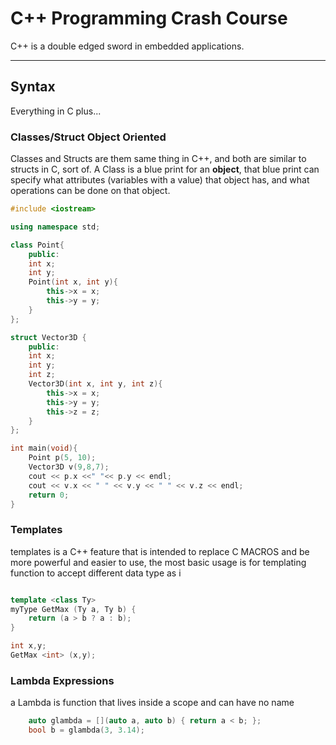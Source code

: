 # C++ Programming Crash Course
C++ is a double edged sword in embedded applications.
___
## Syntax
Everything in C plus...
### Classes/Struct Object Oriented
Classes and Structs are them same thing in C++, and both are similar to structs in C, sort of.
A Class is a blue print for an **object**, that blue print can specify what attributes (variables with a value) that object has, and what operations can be done on that object.
```C++
#include <iostream>

using namespace std;

class Point{
    public:
    int x;
    int y;
    Point(int x, int y){
        this->x = x;
        this->y = y;
    }
};

struct Vector3D {
    public:
    int x;
    int y;
    int z;
    Vector3D(int x, int y, int z){
        this->x = x;
        this->y = y;
        this->z = z;
    }
};

int main(void){
    Point p(5, 10);
    Vector3D v(9,8,7);
    cout << p.x <<" "<< p.y << endl;
    cout << v.x << " " << v.y << " " << v.z << endl;
    return 0;
}
```
### Templates
templates is a C++ feature that is intended to replace C MACROS and be more powerful and easier to use, the most basic usage is for templating function to accept different data type as i
```C++

template <class Ty>
myType GetMax (Ty a, Ty b) {
    return (a > b ? a : b);
}

int x,y;
GetMax <int> (x,y);
```
### Lambda Expressions
a Lambda is function that lives inside a scope and can have no name
```C++
    auto glambda = [](auto a, auto b) { return a < b; };
    bool b = glambda(3, 3.14);
```
